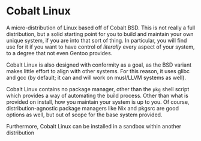 # Cobalt Linux
A micro-distribution of Linux based off of Cobalt BSD. This is not really a full distribution, but a solid starting point for you to build and maintain your own unique system, if you are into that sort of thing. In particular, you will find use for it if you want to have control of *literally* every aspect of your system, to a degree that not even Gentoo provides.

Cobalt Linux is also designed with conformity as a goal, as the BSD variant makes little effort to align with other systems. For this reason, it uses glibc and gcc (by default; it can and will work on musl/LLVM systems as well).

Cobalt Linux contains no package manager, other than the `pkg` shell script which provides a way of automating the build process. Other than what is provided on install, how you maintain your system is up to you. Of course, distribution-agnostic package managers like Nix and pkgsrc are good options as well, but out of scope for the base system provided.

Furthermore, Cobalt Linux can be installed in a sandbox within another distribution
